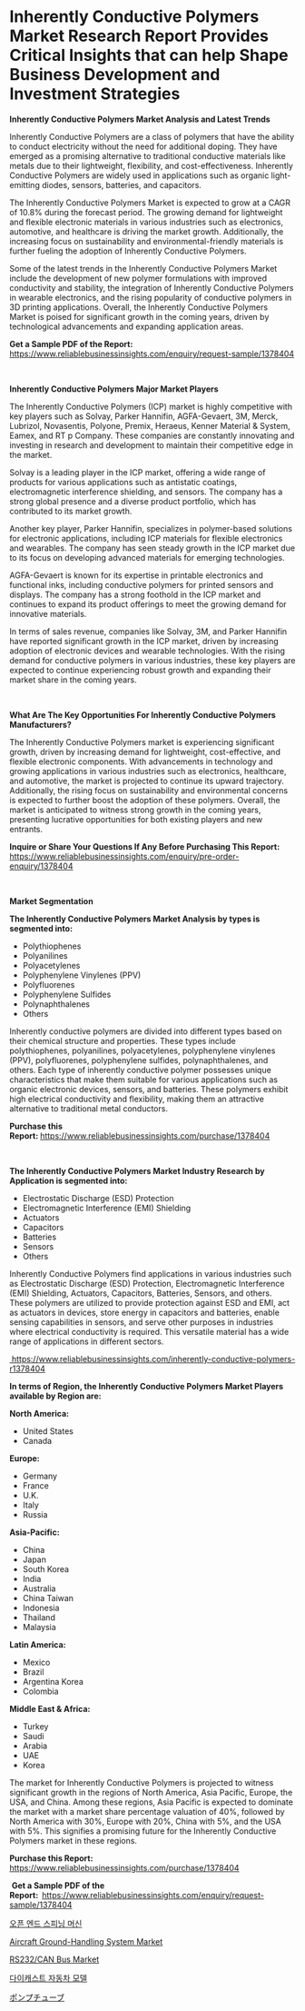 <p><h1>Inherently Conductive Polymers Market Research Report Provides Critical Insights that can help Shape Business Development and Investment Strategies</h1></p><p><strong>Inherently Conductive Polymers Market Analysis and Latest Trends</strong></p>
<p><p>Inherently Conductive Polymers are a class of polymers that have the ability to conduct electricity without the need for additional doping. They have emerged as a promising alternative to traditional conductive materials like metals due to their lightweight, flexibility, and cost-effectiveness. Inherently Conductive Polymers are widely used in applications such as organic light-emitting diodes, sensors, batteries, and capacitors.</p><p>The Inherently Conductive Polymers Market is expected to grow at a CAGR of 10.8% during the forecast period. The growing demand for lightweight and flexible electronic materials in various industries such as electronics, automotive, and healthcare is driving the market growth. Additionally, the increasing focus on sustainability and environmental-friendly materials is further fueling the adoption of Inherently Conductive Polymers.</p><p>Some of the latest trends in the Inherently Conductive Polymers Market include the development of new polymer formulations with improved conductivity and stability, the integration of Inherently Conductive Polymers in wearable electronics, and the rising popularity of conductive polymers in 3D printing applications. Overall, the Inherently Conductive Polymers Market is poised for significant growth in the coming years, driven by technological advancements and expanding application areas.</p></p>
<p><strong>Get a Sample PDF of the Report:&nbsp;</strong> <a href="https://www.reliablebusinessinsights.com/enquiry/request-sample/1378404">https://www.reliablebusinessinsights.com/enquiry/request-sample/1378404</a></p>
<p>&nbsp;</p>
<p><strong>Inherently Conductive Polymers Major Market Players</strong></p>
<p><p>The Inherently Conductive Polymers (ICP) market is highly competitive with key players such as Solvay, Parker Hannifin, AGFA-Gevaert, 3M, Merck, Lubrizol, Novasentis, Polyone, Premix, Heraeus, Kenner Material & System, Eamex, and RT p Company. These companies are constantly innovating and investing in research and development to maintain their competitive edge in the market.</p><p>Solvay is a leading player in the ICP market, offering a wide range of products for various applications such as antistatic coatings, electromagnetic interference shielding, and sensors. The company has a strong global presence and a diverse product portfolio, which has contributed to its market growth.</p><p>Another key player, Parker Hannifin, specializes in polymer-based solutions for electronic applications, including ICP materials for flexible electronics and wearables. The company has seen steady growth in the ICP market due to its focus on developing advanced materials for emerging technologies.</p><p>AGFA-Gevaert is known for its expertise in printable electronics and functional inks, including conductive polymers for printed sensors and displays. The company has a strong foothold in the ICP market and continues to expand its product offerings to meet the growing demand for innovative materials.</p><p>In terms of sales revenue, companies like Solvay, 3M, and Parker Hannifin have reported significant growth in the ICP market, driven by increasing adoption of electronic devices and wearable technologies. With the rising demand for conductive polymers in various industries, these key players are expected to continue experiencing robust growth and expanding their market share in the coming years.</p></p>
<p>&nbsp;</p>
<p><strong>What Are The Key Opportunities For Inherently Conductive Polymers Manufacturers?</strong></p>
<p><p>The Inherently Conductive Polymers market is experiencing significant growth, driven by increasing demand for lightweight, cost-effective, and flexible electronic components. With advancements in technology and growing applications in various industries such as electronics, healthcare, and automotive, the market is projected to continue its upward trajectory. Additionally, the rising focus on sustainability and environmental concerns is expected to further boost the adoption of these polymers. Overall, the market is anticipated to witness strong growth in the coming years, presenting lucrative opportunities for both existing players and new entrants.</p></p>
<p><strong>Inquire or Share Your Questions If Any Before Purchasing This Report:</strong> <a href="https://www.reliablebusinessinsights.com/enquiry/pre-order-enquiry/1378404">https://www.reliablebusinessinsights.com/enquiry/pre-order-enquiry/1378404</a></p>
<p>&nbsp;</p>
<p><strong>Market Segmentation</strong></p>
<p><strong>The Inherently Conductive Polymers Market Analysis by types is segmented into:</strong></p>
<p><ul><li>Polythiophenes</li><li>Polyanilines</li><li>Polyacetylenes</li><li>Polyphenylene Vinylenes (PPV)</li><li>Polyfluorenes</li><li>Polyphenylene Sulfides</li><li>Polynaphthalenes</li><li>Others</li></ul></p>
<p><p>Inherently conductive polymers are divided into different types based on their chemical structure and properties. These types include polythiophenes, polyanilines, polyacetylenes, polyphenylene vinylenes (PPV), polyfluorenes, polyphenylene sulfides, polynaphthalenes, and others. Each type of inherently conductive polymer possesses unique characteristics that make them suitable for various applications such as organic electronic devices, sensors, and batteries. These polymers exhibit high electrical conductivity and flexibility, making them an attractive alternative to traditional metal conductors.</p></p>
<p><strong>Purchase this Report:&nbsp;</strong><a href="https://www.reliablebusinessinsights.com/purchase/1378404">https://www.reliablebusinessinsights.com/purchase/1378404</a></p>
<p>&nbsp;</p>
<p><strong>The Inherently Conductive Polymers Market Industry Research by Application is segmented into:</strong></p>
<p><ul><li>Electrostatic Discharge (ESD) Protection</li><li>Electromagnetic Interference (EMI) Shielding</li><li>Actuators</li><li>Capacitors</li><li>Batteries</li><li>Sensors</li><li>Others</li></ul></p>
<p><p>Inherently Conductive Polymers find applications in various industries such as Electrostatic Discharge (ESD) Protection, Electromagnetic Interference (EMI) Shielding, Actuators, Capacitors, Batteries, Sensors, and others. These polymers are utilized to provide protection against ESD and EMI, act as actuators in devices, store energy in capacitors and batteries, enable sensing capabilities in sensors, and serve other purposes in industries where electrical conductivity is required. This versatile material has a wide range of applications in different sectors.</p></p>
<p><a href="https://www.reliablebusinessinsights.com/inherently-conductive-polymers-r1378404">&nbsp;https://www.reliablebusinessinsights.com/inherently-conductive-polymers-r1378404</a></p>
<p><strong>In terms of Region, the Inherently Conductive Polymers Market Players available by Region are:</strong></p>
<p>
    <p> <strong> North America: </strong>
        <ul>
            <li>United States</li>
            <li>Canada</li>
        </ul>
        </p> 
    <p> <strong> Europe: </strong>
        <ul>
            <li>Germany</li>
            <li>France</li>
            <li>U.K.</li>
            <li>Italy</li>
            <li>Russia</li>
        </ul>
        </p> 
    <p> <strong> Asia-Pacific: </strong>
        <ul>
            <li>China</li>
            <li>Japan</li>
            <li>South Korea</li>
            <li>India</li>
            <li>Australia</li>
            <li>China Taiwan</li>
            <li>Indonesia</li>
            <li>Thailand</li>
            <li>Malaysia</li>
        </ul>
        </p> 
    <p> <strong> Latin America: </strong>
        <ul>
            <li>Mexico</li>
            <li>Brazil</li>
            <li>Argentina Korea</li>
            <li>Colombia</li>
        </ul>
        </p> 
    <p> <strong> Middle East & Africa: </strong>
        <ul>
            <li>Turkey</li>
            <li>Saudi</li>
            <li>Arabia</li>
            <li>UAE</li>
            <li>Korea</li>
        </ul>
    </p>
    </p>
<p><p>The market for Inherently Conductive Polymers is projected to witness significant growth in the regions of North America, Asia Pacific, Europe, the USA, and China. Among these regions, Asia Pacific is expected to dominate the market with a market share percentage valuation of 40%, followed by North America with 30%, Europe with 20%, China with 5%, and the USA with 5%. This signifies a promising future for the Inherently Conductive Polymers market in these regions.</p></p>
<p><strong>Purchase this Report: </strong><a href="https://www.reliablebusinessinsights.com/purchase/1378404">https://www.reliablebusinessinsights.com/purchase/1378404</a></p>
<p>&nbsp;<strong>Get a Sample PDF of the Report:&nbsp;&nbsp;</strong><a href="https://www.reliablebusinessinsights.com/enquiry/request-sample/1378404">https://www.reliablebusinessinsights.com/enquiry/request-sample/1378404</a></p>
<p><strong></strong></p>
<p><p><a href="https://github.com/gambitz1998/Market-Research-Report-List-1/blob/main/7316924116848.md">오픈 엔드 스피닝 머신</a></p><p><a href="https://github.com/johnbach50/Market-Research-Report-List-3/blob/main/aircraft-ground-handling-system-market.md">Aircraft Ground-Handling System Market</a></p><p><a href="https://github.com/lylyparadise/Market-Research-Report-List-3/blob/main/rs232can-bus-market.md">RS232/CAN Bus Market</a></p><p><a href="https://github.com/AidenReinger/Market-Research-Report-List-1/blob/main/4135242116847.md">다이캐스트 자동차 모델</a></p><p><a href="https://github.com/decker5351/Market-Research-Report-List-1/blob/main/4229828129378.md">ポンプチューブ</a></p></p>